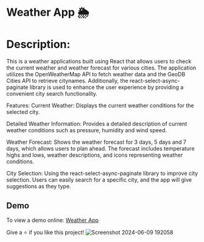 # Weather App 🌦️

# Description:
This is a weather applications built using React that allows users to check the current weather and weather forecast for various cities. The application utilizes the OpenWeatherMap API to fetch weather data and the GeoDB Cities API to retrieve citynames. Additionally, the react-select-async-paginate library is used to enhance the user experience by providing a convenient city search functionality.

Features:
Current Weather: Displays the current weather conditions for the selected city.

Detailed Weather Information: Provides a detailed description of current weather conditions such as pressure, humidity and wind speed.

Weather Forecast: Shows the weather forecast for 3 days, 5 days and 7 days, which allows users to plan ahead. The forecast includes temperature highs and lows, weather descriptions, and icons representing weather conditions.

City Selection: Using the react-select-async-paginate library to improve city selection. Users can easily search for a specific city, and the app will give suggestions as they type.


## Demo

To view a demo online: [Weather App](https://chernyshevartemiy.github.io/weather-app/)

Give a ⭐️ if you like this project!
![Screenshot 2024-06-09 192058](https://github.com/Tushar9352/Coding-Ninjas/assets/90309936/0a4741b7-f5fa-4028-8cf0-ecb49a176c59)

